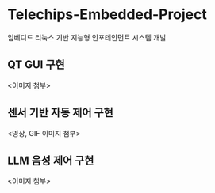 # Telechips-Embedded-Project
임베디드 리눅스 기반 지능형 인포테인먼트 시스템 개발

## QT GUI 구현
<이미지 첨부>

## 센서 기반 자동 제어 구현
<영상, GIF 이미지 첨부>

## LLM 음성 제어 구현
<이미지 첨부>
